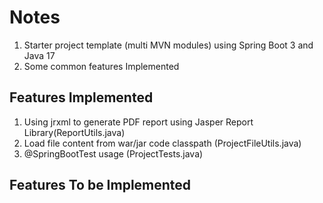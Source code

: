 # Notes 
1. Starter project template (multi MVN modules) using Spring Boot 3 and Java 17
2. Some common features Implemented

## Features Implemented 
1. Using jrxml to generate PDF report using Jasper Report Library(ReportUtils.java)
2. Load file content from war/jar code classpath (ProjectFileUtils.java)
3. @SpringBootTest usage (ProjectTests.java)

## Features To be Implemented 
